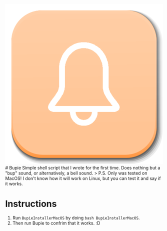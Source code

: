 <img src="assets/Bupie.png" alt="Logo" width="512" height="512">
# Bupie
Simple shell script that I wrote for the first time. Does nothing but a "bup" sound, or alternatively, a bell sound.
> P.S. Only was tested on MacOS! I don't know how it will work on Linux, but you can test it and say if it works.

# Instructions
1. Run `BupieInstallerMacOS` by doing `bash BupieInstallerMacOS`.
2. Then run Bupie to confrim that it works. :D
